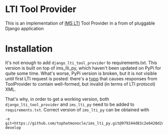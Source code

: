 # LTI Tool Provider

This is an implementation of [IMS LTI](http://www.imsglobal.org/toolsinteroperability2.cfm) Tool Provider in a from
of pluggable Django application

# Installation

It's not enough to add `django_lti_tool_provider` to requirements.txt. This version is built on top of ims_lti_py, 
which haven't been updated on PyPi for quite some time. What's worse, PyPi version is broken, but it is not visible 
until first LTI request is posted: there's a [typo][ims_lti_typo] that causes responses from ToolProvider to contain
well-formed, but invalid (in terms of LTI protocol) XML.

That's why, in order to get a working version, both `django_lti_tool_provider` and `ims_lti_py` need to be added to 
`requirements.txt`. Correct version of `ims_lti_py` can be obtained with

    -e git+https://github.com/tophatmonocle/ims_lti_py.git@979244d83c2e6420d2c1941f58e52f641c56ad12#egg=ims_lti_py-develop

[ims_lti_typo]: https://github.com/tophatmonocle/ims_lti_py/commit/0c5ff1eeb0fb68044642e4af4365461805bfd212#diff-7030333915c3863dcac5817c04f94215L182